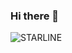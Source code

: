 ### Hi there 👋

![STARLINE](https://user-images.githubusercontent.com/67820811/222494633-a660d2b5-82c6-4402-8d7c-630c8231db4b.png)
